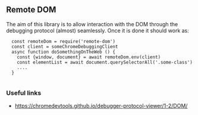 ## Remote DOM
The aim of this library is to allow interaction with the DOM through the debugging protocol (almost) seamlessly. Once it is done it should work as:

```
  const remoteDom = require('remote-dom')
  const client = someChromeDebuggingClient
  async function doSomethingOnTheWeb () {
    const {window, document} = await remoteDom.env(client)
    const elementList = await document.querySelectorAll('.some-class')
    ....
  }
  
```

### Useful links
* https://chromedevtools.github.io/debugger-protocol-viewer/1-2/DOM/